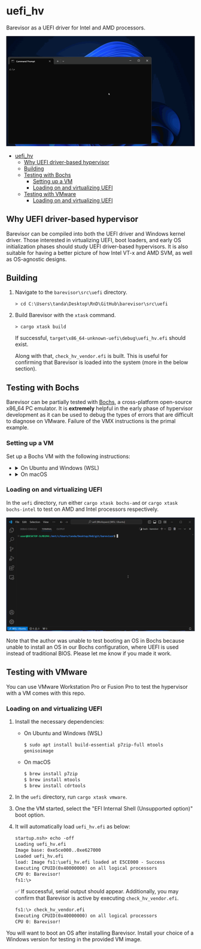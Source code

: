 # uefi_hv

Barevisor as a UEFI driver for Intel and AMD processors.

![](images/demo.gif)

- [uefi\_hv](#uefi_hv)
  - [Why UEFI driver-based hypervisor](#why-uefi-driver-based-hypervisor)
  - [Building](#building)
  - [Testing with Bochs](#testing-with-bochs)
    - [Setting up a VM](#setting-up-a-vm)
    - [Loading on and virtualizing UEFI](#loading-on-and-virtualizing-uefi)
  - [Testing with VMware](#testing-with-vmware)
    - [Loading on and virtualizing UEFI](#loading-on-and-virtualizing-uefi-1)


## Why UEFI driver-based hypervisor

Barevisor can be compiled into both the UEFI driver and Windows kernel driver. Those interested in virtualizing UEFI, boot loaders, and early OS initialization phases should study UEFI driver-based hypervisors. It is also suitable for having a better picture of how Intel VT-x and AMD SVM, as well as OS-agnostic designs.


## Building

1. Navigate to the `barevisor\src\uefi` directory.

    ```text
    > cd C:\Users\tanda\Desktop\RnD\GitHub\barevisor\src\uefi
    ```

2. Build Barevisor with the `xtask` command.

    ```text
    > cargo xtask build
    ```

    If successful, `target\x86_64-unknown-uefi\debug\uefi_hv.efi` should exist.

    Along with that, `check_hv_vendor.efi` is built. This is useful for confirming that Barevisor is loaded into the system (more in the below section).


## Testing with Bochs

Barevisor can be partially tested with [Bochs](https://github.com/bochs-emu/Bochs), a cross-platform open-source x86_64 PC emulator. It is **extremely** helpful in the early phase of hypervisor development as it can be used to debug the types of errors that are difficult to diagnose on VMware. Failure of the VMX instructions is the primal example.


### Setting up a VM

Set up a Bochs VM with the following instructions:

- <details markdown="block"><summary>On Ubuntu and Windows (WSL)</summary>

    ```
    $ sudo apt install build-essential p7zip-full mtools genisoimage
    $ git clone -b barevisor https://github.com/tandasat/Bochs.git
    $ cd Bochs/bochs
    $ sh .conf.linux
    $ make
    $ sudo make install
    ```

    </details>

- <details markdown="block"><summary>On macOS</summary>

    ```
    $ brew install p7zip
    $ brew install mtools
    $ brew install cdrtools
    $ git clone -b barevisor https://github.com/tandasat/Bochs.git
    $ cd Bochs/bochs
    $ sh .conf.macosx
    $ make
    $ sudo make install
    ```

    </details>

### Loading on and virtualizing UEFI

In the `uefi` directory, run either `cargo xtask bochs-amd` or `cargo xtask bochs-intel` to test on AMD and Intel processors respectively.

![](images/demo_bochs.gif)

Note that the author was unable to test booting an OS in Bochs because unable to install an OS in our Bochs configuration, where UEFI is used instead of traditional BIOS. Please let me know if you made it work.


## Testing with VMware

You can use VMware Workstation Pro or Fusion Pro to test the hypervisor with a VM comes with this repo.


### Loading on and virtualizing UEFI

1. Install the necessary dependencies:

   - On Ubuntu and Windows (WSL)

       ```
       $ sudo apt install build-essential p7zip-full mtools genisoimage
       ```

   - On macOS

       ```
       $ brew install p7zip
       $ brew install mtools
       $ brew install cdrtools
       ```

2. In the `uefi` directory, run `cargo xtask vmware`.

3. One the VM started, select the "EFI Internal Shell (Unsupported option)" boot option.

4. It will automatically load `uefi_hv.efi` as below:

    ```text
    startup.nsh> echo -off
    Loading uefi_hv.efi
    Image base: 0xe5ce000..0xe627000
    Loaded uefi_hv.efi
    load: Image fs1:\uefi_hv.efi loaded at E5CE000 - Success
    Executing CPUID(0x40000000) on all logical processors
    CPU 0: Barevisor!
    fs1:\>
    ```

    ✅ If successful, serial output should appear. Additionally, you may confirm that Barevisor is active by executing `check_hv_vendor.efi`.

    ```text
    fs1:\> check_hv_vendor.efi
    Executing CPUID(0x40000000) on all logical processors
    CPU 0: Barevisor!
    ```

You will want to boot an OS after installing Barevisor. Install your choice of a Windows version for testing in the provided VM image.
